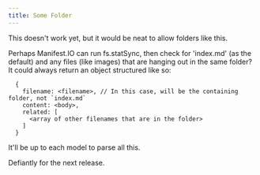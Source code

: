 ```yaml
---
title: Some Folder
---
```

This doesn't work yet, but it would be neat to allow folders like this.

Perhaps Manifest.IO can run fs.statSync, then check for 'index.md' (as the default) and 
any files (like images) that are hanging out in the same folder? It could always return an
object structured like so:

```
  {
    filename: <filename>, // In this case, will be the containing folder, not `index.md`
    content: <body>,
    related: [
      <array of other filenames that are in the folder>
    ]
  }
```

It'll be up to each model to parse all this.

Defiantly for the next release.
